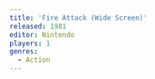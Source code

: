 ```yaml
---
title: 'Fire Attack (Wide Screen)'
released: 1981
editor: Nintendo
players: 1
genres:
  - Action
---
```

